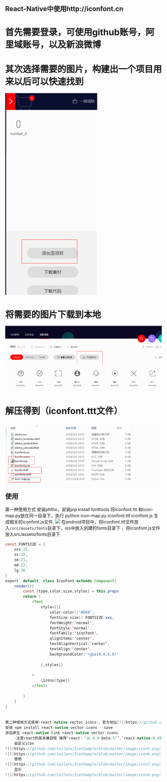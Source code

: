 React-Native中使用http://iconfont.cn
------------------------------------
# 首先需要登录，可使用github账号，阿里域账号，以及新浪微博
# 其次选择需要的图片，构建出一个项目用来以后可以快速找到
![](https://github.com/tailanx/IconSample/blob/master/image/icon1.png)
# 将需要的图片下载到本地
![](https://github.com/tailanx/IconSample/blob/master/image/icon2.png)
# 解压得到（iconfont.ttt文件）
![](https://github.com/tailanx/IconSample/blob/master/image/icon3.png)
使用
--------------------------------------
第一种使用方式
安装phtho，安装pip install fonttools
将iconfont.ttt 和icon-map.py放在同一目录下，执行 python icon-map.py iconfont.ttf iconfont.js 生成相关的iconfont.js文件,
![](https://github.com/tailanx/IconSample/blob/master/image/icon4.png)
在android项目中，将iconfont.ttf文件放入`/src/assets/fonts`目录下，ios中放入创建的fonts目录下 ，将iconfont.js文件放入src/assets/fonts目录下
```java
const FONTSIZE = {
    xxs:15,
    xs:18,
    sm:21,
    md:22,
    lg:36
}
export  default  class IconFont extends Component{
    render(){
        const {type,color,size,styles} = this.props
        return (
            <Text
                style={[{
                    color:color||"#666",
                    fontSize:size|| FONTSIZE.xxs,
                    fontWeight:'normal',
                    fontStyle:'normal',
                    fontFamily:'iconfont',
                    alignItems:'center',
                    textAlignVertical:'center',
                    textAlign:'center',
                    backgroundColor:"rgba(0,0,0,0)"

                },styles]}

            >
                {icons[type]}
            </Text>

        )
    }
}


第二种使用方式使用·react-native-vector-icons·，官方地址[!](https://github.com/oblador/react-native-vector-icons)
安装 npm install react-native-vector-icons --save
添加原生 react-native link react-native-vector-icons
    ·注意react的版本兼容性 推荐‘react：'16.0.0-beta.5'’,'react-native:0.49.3'
    自定义icon
![](https://github.com/tailanx/IconSample/blob/master/image/icon5.png)
![](https://github.com/tailanx/IconSample/blob/master/image/icon6.png)
    使用
![](https://github.com/tailanx/IconSample/blob/master/image/icon7.png)
    显示
![](https://github.com/tailanx/IconSample/blob/master/image/icon8.png)




